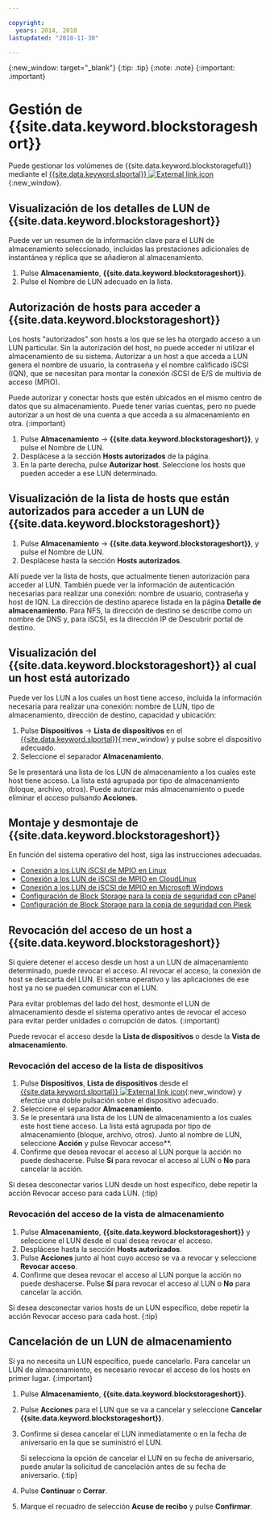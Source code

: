 ```yaml
---

copyright:
  years: 2014, 2018
lastupdated: "2018-11-30"

---
```

{:new_window: target="_blank"}
{:tip: .tip}
{:note: .note}
{:important: .important}

# Gestión de {{site.data.keyword.blockstorageshort}}

Puede gestionar los volúmenes de {{site.data.keyword.blockstoragefull}} mediante el [{{site.data.keyword.slportal}} ![External link icon](../../icons/launch-glyph.svg "External link icon")](https://control.softlayer.com/){:new_window}.

## Visualización de los detalles de LUN de {{site.data.keyword.blockstorageshort}}

Puede ver un resumen de la información clave para el LUN de almacenamiento seleccionado, incluidas las prestaciones adicionales de instantánea y réplica que se añadieron al almacenamiento.

1. Pulse **Almacenamiento**, **{{site.data.keyword.blockstorageshort}}**.
2. Pulse el Nombre de LUN adecuado en la lista.

## Autorización de hosts para acceder a {{site.data.keyword.blockstorageshort}}

Los hosts "autorizados" son hosts a los que se les ha otorgado acceso a un LUN particular. Sin la autorización del host, no puede acceder ni utilizar el almacenamiento de su sistema. Autorizar a un host a que acceda a LUN genera el nombre de usuario, la contraseña y el nombre calificado iSCSI (IQN), que se necesitan para montar la conexión iSCSI de E/S de multivía de acceso (MPIO).

Puede autorizar y conectar hosts que estén ubicados en el mismo centro de datos que su almacenamiento. Puede tener varias cuentas, pero no puede autorizar a un host de una cuenta a que acceda a su almacenamiento en otra.
{:important}

1. Pulse **Almacenamiento** -> **{{site.data.keyword.blockstorageshort}}**, y pulse el Nombre de LUN.
2. Desplácese a la sección **Hosts autorizados** de la página.
3. En la parte derecha, pulse **Autorizar host**. Seleccione los hosts que pueden acceder a ese LUN determinado.



## Visualización de la lista de hosts que están autorizados para acceder a un LUN de {{site.data.keyword.blockstorageshort}}

1. Pulse **Almacenamiento** -> **{{site.data.keyword.blockstorageshort}}**, y pulse el Nombre de LUN.
2. Desplácese hasta la sección **Hosts autorizados**.

Allí puede ver la lista de hosts, que actualmente tienen autorización para acceder al LUN. También puede ver la información de autenticación necesarias para realizar una conexión: nombre de usuario, contraseña y host de IQN. La dirección de destino aparece listada en la página **Detalle de almacenamiento**. Para NFS, la dirección de destino se describe como un nombre de DNS y, para iSCSI, es la dirección IP de Descubrir portal de destino.



## Visualización del {{site.data.keyword.blockstorageshort}} al cual un host está autorizado

Puede ver los LUN a los cuales un host tiene acceso, incluida la información necesaria para realizar una conexión: nombre de LUN, tipo de almacenamiento, dirección de destino, capacidad y ubicación:

1. Pulse **Dispositivos** -> **Lista de dispositivos** en el [{{site.data.keyword.slportal}}](http://control.softlayer.com/){:new_window} y pulse sobre el dispositivo adecuado.
2. Seleccione el separador **Almacenamiento**.

Se le presentará una lista de los LUN de almacenamiento a los cuales este host tiene acceso. La lista está agrupada por tipo de almacenamiento (bloque, archivo, otros). Puede autorizar más almacenamiento o puede eliminar el acceso pulsando **Acciones**.



## Montaje y desmontaje de {{site.data.keyword.blockstorageshort}}

En función del sistema operativo del host, siga las instrucciones adecuadas.

- [Conexión a los LUN iSCSI de MPIO en Linux](accessing_block_storage_linux.html)
- [Conexión a los LUN de iSCSI de MPIO en CloudLinux](configure-iscsi-cloudlinux.html)
- [Conexión a los LUN de iSCSI de MPIO en Microsoft Windows](accessing-block-storage-windows.html)
- [Configuración de Block Storage para la copia de seguridad con cPanel](configure-backup-cpanel.html)
- [Configuración de Block Storage para la copia de seguridad con Plesk](configure-backup-plesk.html)


## Revocación del acceso de un host a {{site.data.keyword.blockstorageshort}}

Si quiere detener el acceso desde un host a un LUN de almacenamiento determinado, puede revocar el acceso. Al revocar el acceso, la conexión de host se descarta del LUN. El sistema operativo y las aplicaciones de ese host ya no se pueden comunicar con el LUN.

Para evitar problemas del lado del host, desmonte el LUN de almacenamiento desde el sistema operativo antes de revocar el acceso para evitar perder unidades o corrupción de datos.
{:important}

Puede revocar el acceso desde la **Lista de dispositivos** o desde la **Vista de almacenamiento**.

### Revocación del acceso de la lista de dispositivos

1. Pulse **Dispositivos**, **Lista de dispositivos** desde el [{{site.data.keyword.slportal}} ![External link icon](../../icons/launch-glyph.svg "External link icon")](https://control.softlayer.com/){:new_window} y efectúe una doble pulsación sobre el dispositivo adecuado.
2. Seleccione el separador **Almacenamiento**.
3. Se le presentará una lista de los LUN de almacenamiento a los cuales este host tiene acceso. La lista está agrupada por tipo de almacenamiento (bloque, archivo, otros). Junto al nombre de LUN, seleccione **Acción** y pulse Revocar acceso**.
4. Confirme que desea revocar el acceso al LUN porque la acción no puede deshacerse. Pulse **Sí** para revocar el acceso al LUN o **No** para cancelar la acción.

Si desea desconectar varios LUN desde un host específico, debe repetir la acción Revocar acceso para cada LUN.
{:tip}


### Revocación del acceso de la vista de almacenamiento

1. Pulse **Almacenamiento**, **{{site.data.keyword.blockstorageshort}}** y seleccione el LUN desde el cual desea revocar el acceso.
2. Desplácese hasta la sección **Hosts autorizados**.
3. Pulse **Acciones** junto al host cuyo acceso se va a revocar y seleccione **Revocar acceso**.
4. Confirme que desea revocar el acceso al LUN porque la acción no puede deshacerse. Pulse **Sí** para revocar el acceso al LUN o **No** para cancelar la acción.

Si desea desconectar varios hosts de un LUN específico, debe repetir la acción Revocar acceso para cada host.
{:tip}



## Cancelación de un LUN de almacenamiento

Si ya no necesita un LUN específico, puede cancelarlo.
Para cancelar un LUN de almacenamiento, es necesario revocar el acceso de los hosts en primer lugar.
{:important}

1. Pulse **Almacenamiento**, **{{site.data.keyword.blockstorageshort}}**.
2. Pulse **Acciones** para el LUN que se va a cancelar y seleccione **Cancelar {{site.data.keyword.blockstorageshort}}**.
3. Confirme si desea cancelar el LUN inmediatamente o en la fecha de aniversario en la que se suministró el LUN.

   Si selecciona la opción de cancelar el LUN en su fecha de aniversario, puede anular la solicitud de cancelación antes de su fecha de aniversario.
   {:tip}
4. Pulse **Continuar** o **Cerrar**.
5. Marque el recuadro de selección **Acuse de recibo** y pulse **Confirmar**.

